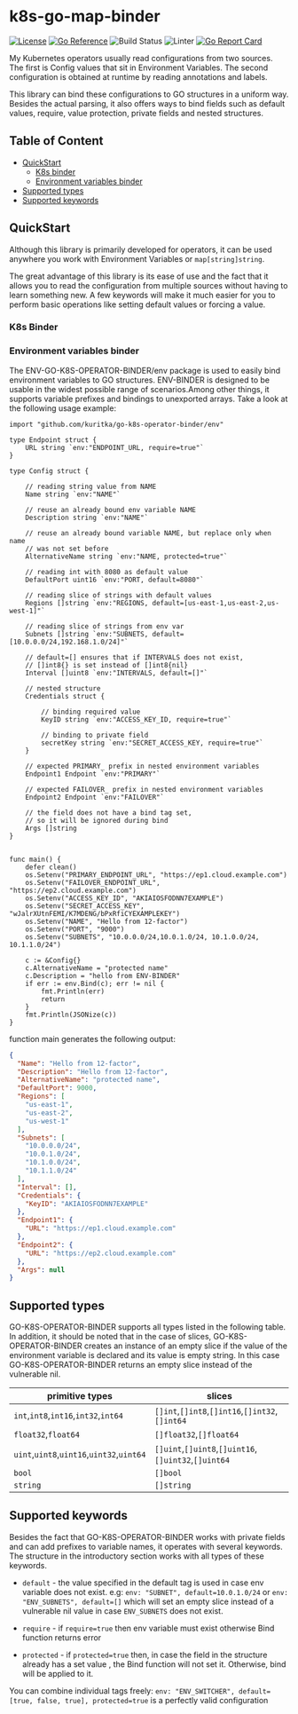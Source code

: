 # k8s-go-map-binder
[![License](http://img.shields.io/:license-apache-blue.svg)](http://www.apache.org/licenses/LICENSE-2.0.html)
[![Go Reference](https://pkg.go.dev/badge/github.com/kuritka/go-k8s-operator-binder.svg)](https://pkg.go.dev/github.com/kuritka/go-k8s-operator-binder?branch=main)
![Build Status](https://github.com/kuritka/go-k8s-operator-binder/actions/workflows/test.yaml/badge.svg?branch=main)
![Linter](https://github.com/kuritka/go-k8s-operator-binder/actions/workflows/lint.yaml/badge.svg?branch=main)
[![Go Report Card](https://goreportcard.com/badge/github.com/kuritka/go-k8s-operator-binder)](https://goreportcard.com/report/github.com/kuritka/go-k8s-operator-binder?branch=main)

My Kubernetes operators usually read configurations from two sources. The first is Config values that sit in 
Environment Variables. The second configuration is obtained at runtime by reading annotations and labels.

This library can bind these configurations to GO structures in a uniform way. Besides the actual parsing,
it also offers ways to bind fields such as default values, require, value protection, private fields and 
nested structures.

## Table of Content
- [QuickStart](#quickstart)
  - [K8s binder](#k8s-binder)
  - [Environment variables binder](#environment-variables-binder)
- [Supported types](#supported-types)
- [Supported keywords](#supported-keywords)


## QuickStart
Although this library is primarily developed for operators, it can be used anywhere you work with 
Environment Variables or `map[string]string`.

The great advantage of this library is its ease of use and the fact that it allows you to read the configuration from multiple 
sources without having to learn something new. A few keywords will make it much easier for you to perform basic operations like 
setting default values or forcing a value.

### K8s Binder



### Environment variables binder
The ENV-GO-K8S-OPERATOR-BINDER/env package is used to easily bind environment variables to GO structures. ENV-BINDER is designed to
be usable in the widest possible range of scenarios.Among other things, it supports variable
prefixes and bindings to unexported arrays. Take a look at the following usage example:
```golang
import "github.com/kuritka/go-k8s-operator-binder/env"

type Endpoint struct {
	URL string `env:"ENDPOINT_URL, require=true"`
}

type Config struct {

	// reading string value from NAME
	Name string `env:"NAME"`

	// reuse an already bound env variable NAME
	Description string `env:"NAME"`

	// reuse an already bound variable NAME, but replace only when name 
	// was not set before
	AlternativeName string `env:"NAME, protected=true"`

	// reading int with 8080 as default value
	DefaultPort uint16 `env:"PORT, default=8080"`

	// reading slice of strings with default values
	Regions []string `env:"REGIONS, default=[us-east-1,us-east-2,us-west-1]"`

	// reading slice of strings from env var
	Subnets []string `env:"SUBNETS, default=[10.0.0.0/24,192.168.1.0/24]"`
	
	// default=[] ensures that if INTERVALS does not exist, 
	// []int8{} is set instead of []int8{nil}
	Interval []uint8 `env:"INTERVALS, default=[]"`

	// nested structure
	Credentials struct {

		// binding required value
		KeyID string `env:"ACCESS_KEY_ID, require=true"`

		// binding to private field
		secretKey string `env:"SECRET_ACCESS_KEY, require=true"`
	}

	// expected PRIMARY_ prefix in nested environment variables
	Endpoint1 Endpoint `env:"PRIMARY"`

	// expected FAILOVER_ prefix in nested environment variables
	Endpoint2 Endpoint `env:"FAILOVER"`

	// the field does not have a bind tag set, 
	// so it will be ignored during bind
	Args []string
}


func main() {
	defer clean()
	os.Setenv("PRIMARY_ENDPOINT_URL", "https://ep1.cloud.example.com")
	os.Setenv("FAILOVER_ENDPOINT_URL", "https://ep2.cloud.example.com")
	os.Setenv("ACCESS_KEY_ID", "AKIAIOSFODNN7EXAMPLE")
	os.Setenv("SECRET_ACCESS_KEY", "wJalrXUtnFEMI/K7MDENG/bPxRfiCYEXAMPLEKEY")
	os.Setenv("NAME", "Hello from 12-factor")
	os.Setenv("PORT", "9000")
	os.Setenv("SUBNETS", "10.0.0.0/24,10.0.1.0/24, 10.1.0.0/24,  10.1.1.0/24")

	c := &Config{}
	c.AlternativeName = "protected name"
	c.Description = "hello from ENV-BINDER"
	if err := env.Bind(c); err != nil {
		fmt.Println(err)
		return
	}
	fmt.Println(JSONize(c))
}

```
function main generates the following output:
```json
{
  "Name": "Hello from 12-factor",
  "Description": "Hello from 12-factor",
  "AlternativeName": "protected name",
  "DefaultPort": 9000,
  "Regions": [
    "us-east-1",
    "us-east-2",
    "us-west-1"
  ],
  "Subnets": [
    "10.0.0.0/24",
    "10.0.1.0/24",
    "10.1.0.0/24",
    "10.1.1.0/24"
  ],
  "Interval": [],
  "Credentials": {
    "KeyID": "AKIAIOSFODNN7EXAMPLE"
  },
  "Endpoint1": {
    "URL": "https://ep1.cloud.example.com"
  },
  "Endpoint2": {
    "URL": "https://ep2.cloud.example.com"
  },
  "Args": null
}
```

## Supported types
GO-K8S-OPERATOR-BINDER supports all types listed in the following table.  In addition, it should be noted that in the case
of slices, GO-K8S-OPERATOR-BINDER creates an instance of an empty slice if the value of the environment variable is
declared and its value is empty string. In this case GO-K8S-OPERATOR-BINDER returns an empty slice instead of the vulnerable nil.

| primitive types | slices |
|---|---|
| `int`,`int8`,`int16`,`int32`,`int64` | `[]int`,`[]int8`,`[]int16`,`[]int32`,`[]int64` |
| `float32`,`float64` | `[]float32`,`[]float64` |
| `uint`,`uint8`,`uint16`,`uint32`,`uint64` | `[]uint`,`[]uint8`,`[]uint16`,`[]uint32`,`[]uint64` |
| `bool` | `[]bool` |
| `string` | `[]string` |

## Supported keywords
Besides the fact that GO-K8S-OPERATOR-BINDER works with private fields and can add prefixes to variable names, it
operates with several keywords. The structure in the introductory section works with all types
of these keywords.

- `default` - the value specified in the default tag is used in case env variable does not exist. e.g:
  `env: "SUBNET", default=10.0.1.0/24` or `env: "ENV_SUBNETS", default=[]` which will set an empty slice instead
  of a vulnerable nil value in case `ENV_SUBNETS` does not exist.

- `require` - if `require=true` then env variable must exist otherwise Bind function returns error

- `protected` - if `protected=true` then, in case the field in the structure already has a set value , the
  Bind function will not set it. Otherwise, bind will be applied to it.

You can combine individual tags freely: `env: "ENV_SWITCHER", default=[true, false, true], protected=true`
is a perfectly valid configuration

